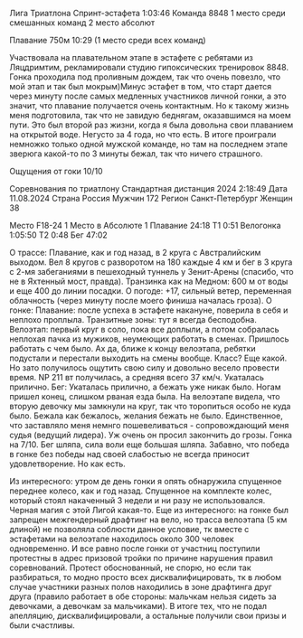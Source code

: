 




Лига Триатлона Спринт-эстафета 1:03:46
Команда 8848
1 место среди смешанных команд
2 место абсолют

Плавание 750м 10:29 (1 место среди всех команд)

Участвовала на плавательном этапе в эстафете с ребятами из Ляцдримтим, рекламировали
 студию гипоксических тренировок 8848. Гонка проходила под проливным дождем, так что очень повезло,
 что мой этап и так был мокрым)Минус эстафет в том, что старт дается через минуту после самых медленных участников 
личной гонки, а это значит, что плавание получается очень контактным. Но к такому жизнь меня подготовила, так что не завидую
беднягам, оказавшимся на моем пути. Это был второй раз жизни, когда я была довольна свои плаванием на открытой воде. Негусто за 4 года, 
но что есть.
 В итоге проиграли немножко только одной мужской команде, но там на последнем этапе зверюга какой-то по 3 минуты бежал,
 так что ничего страшного. 

Ощущения от гоки 10/10




Соревнования по триатлону Стандартная дистанция 2024 2:18:49
Дата 11.08.2024
Страна Россия
Мужчин 172
Регион Санкт-Петербург
Женщин 38

Место F18-24 1
Место в Абсолюте 1
Плавание 24:18
Т1 0:51
Велогонка
1:05:50
Т2 0:48
Бег 47:02


О трассе:
Плавание, как и год назад, в 2 круга с Австралийским выходом. Вел 8 кругов с разворотом на 180 каждые 4 км и бег в 3 круга с 2-мя забеганиями в пешеходный 
туннель у Зенит-Арены (спасибо, что не в Яхтенный мост, правда). Транзинка как на Медном: 600 м от воды и еще 400 до линии посадки.
О погоде: +17, сильный ветер, переменная облачность (через минуту после моего финиша началась гроза).
О гонке: 
Плавание: после успеха в эстафете накануне, поверила в себя и неплохо проплыла.
Транзитные зоны: тут я всегда бесподобна.
Велоэтап: первый круг в соло, пока все доплыли, а потом собралась неплохая пачка из мужиков, неумеющих работать в сменах. 
Пришлось работать с чем было. Ах да, ближе к концу велоэтапа, ребятки подустали и перестали выходить на смены вообще. Класс?
Еще какой. Но зато получилось ощутить свою силу и довольно весело провести время. NP 211 вт получилась, а средняя всего 37 км/ч. 
Укаталась прилично.
Бег: Укаталась прилично, а бежать уже никак было. Ногам пришел конец, слишком рваная езда была. На велоэтапе видела, что вторую девочку мы замкнули на круг,
так что торопиться особо не куда было. Бежала как бежалось, желания бежать не было. Единственное, что заставляло меня немнго пошевеливаться - сопровождающий
меня судья (ведущий лидера). Уж очень он просил закончить до грозы. 
Гонка на 7/10. Бег шляпа, сила воли еще большая шляпа. Забавно, что победа в гонке без победы над своей слабостью не всегда приносит удовлетворение. Но как есть.

Из интересного: утром де день гонки я опять обнаружила спущенное переднее колесо, как и год назад. Спущенное на комплекте колес, который стоял накаченный 3 недели
 и ни разу не использовался. Черная магия с этой Лигой какая-то. 
Еще из интересного: на гонке был запрещен межгендерный драфтинг на вело, но трасса велоэтапа (5 км длиной) не позволяла соблюсти данное условие, тк вместе с эстафетами
на велоэтапе находилось около 300 человек одновременно. И все равно после гонки от участниц поступили протестны в адрес призовой тройки по причине нарушения
правил соревнований. Протест обоснованный, не спорю, но если так разбираться, то модно просто всех дисквалифицировать, тк в любом случае участники
разных полов находились в зоне драфтинга друг друга (правило работает в обе стороны: мальчкам нельзя сидеть за девочками, а девочкам за мальчиками).
В итоге тех, что не подал апелляцию, дисквалифицировали, а остальные получили свои призы и были счастливы.









